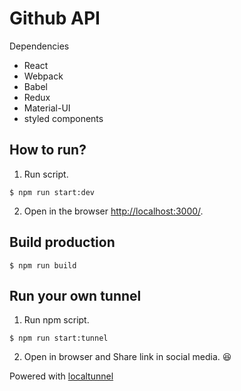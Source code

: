 # Github API

Dependencies

- React
- Webpack
- Babel
- Redux
- Material-UI
- styled components

## How to run?

1. Run script.
```
$ npm run start:dev
```
2. Open in the browser [http://localhost:3000/](http://localhost:3000/).

## Build production

```
$ npm run build
```

## Run your own tunnel

1. Run npm script.
```
$ npm run start:tunnel
```
2. Open in browser and Share link in social media. :satisfied:

Powered with [localtunnel](https://github.com/localtunnel/localtunnel)
